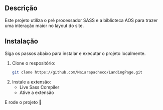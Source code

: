 ## Descrição

Este projeto utiliza o pré processador SASS e a biblioteca AOS para trazer uma interação maior no layout do site. 

## Instalação

Siga os passos abaixo para instalar e executar o projeto localmente.

1. Clone o respositório:
    ```sh
    git clone https://github.com/Naiarapacheco/LandingPage.git

2. Instale a extensão:
    <ul>
        <li>Live Sass Compiler</li>
        <li>Ative a extensão</li>
    </ul>
    
E rode o projeto 🚀

